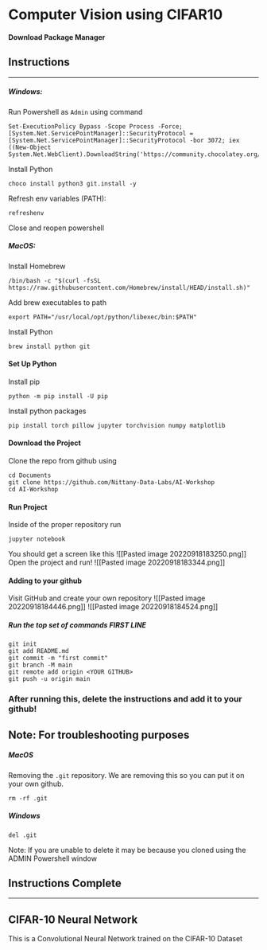 # Computer Vision using CIFAR10

#### Download Package Manager

## Instructions
-----

##### Windows: 

Run Powershell as `Admin` using command
```
Set-ExecutionPolicy Bypass -Scope Process -Force; [System.Net.ServicePointManager]::SecurityProtocol = [System.Net.ServicePointManager]::SecurityProtocol -bor 3072; iex ((New-Object System.Net.WebClient).DownloadString('https://community.chocolatey.org/install.ps1'))
```

Install Python
```
choco install python3 git.install -y
```

Refresh env variables (PATH):
```
refreshenv
```
Close and reopen powershell

##### MacOS:

Install Homebrew
```
/bin/bash -c "$(curl -fsSL https://raw.githubusercontent.com/Homebrew/install/HEAD/install.sh)"
```

Add brew executables to path
```
export PATH="/usr/local/opt/python/libexec/bin:$PATH"
```

Install Python
```
brew install python git
```

#### Set Up Python

Install pip
```
python -m pip install -U pip
```

Install python packages
```
pip install torch pillow jupyter torchvision numpy matplotlib
```

#### Download the Project
Clone the repo from github using
```
cd Documents
git clone https://github.com/Nittany-Data-Labs/AI-Workshop
cd AI-Workshop
```

#### Run Project
Inside of the proper repository run
```
jupyter notebook
```

You should get a screen like this
![[Pasted image 20220918183250.png]]
Open the project and run!
![[Pasted image 20220918183344.png]]

#### Adding to your github

Visit GitHub and create your own repository 
![[Pasted image 20220918184446.png]]
![[Pasted image 20220918184524.png]]
##### Run the top set of commands FIRST LINE
```
git init
git add README.md
git commit -m "first commit"
git branch -M main
git remote add origin <YOUR GITHUB>
git push -u origin main
```

### After running this, delete the instructions and add it to your github!

## Note: For troubleshooting purposes

##### MacOS
Removing the `.git` repository. We are removing this so you can put it on your own github.
```
rm -rf .git
```


##### Windows
```
del .git
```
Note: If you are unable to delete it may be because you cloned using the ADMIN Powershell window


## Instructions Complete
----

## CIFAR-10 Neural Network
This is a Convolutional Neural Network trained on the CIFAR-10 Dataset